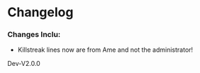 # Changelog

### Changes Inclu:

- Killstreak lines now are from Ame and not the administrator!

Dev-V2.0.0
